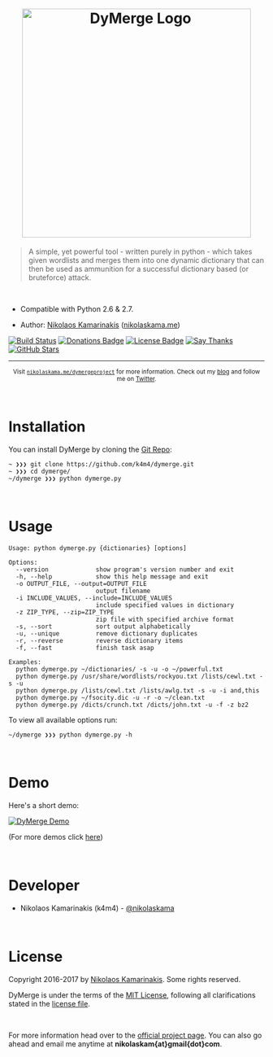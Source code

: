 <h1 align="center">
    <img width="450" src="https://nikolaskama.me/content/images/2017/02/dymerge_small.png" alt="DyMerge Logo">
</h1>


> A simple, yet powerful tool - written purely in python - which takes given wordlists and merges them into one dynamic dictionary that can then be used as ammunition for a successful dictionary based (or bruteforce) attack.
<br>

- Compatible with Python 2.6 & 2.7.

- Author: [Nikolaos Kamarinakis](mailto:nikolaskam@gmail.com) ([nikolaskama.me](https://nikolaskama.me/))

[![Build Status](https://travis-ci.org/k4m4/dymerge.svg?branch=master)](https://travis-ci.org/k4m4/dymerge)
[![Donations Badge](https://yourdonation.rocks/images/badge.svg)](https://yourdonation.rocks)
[![License Badge](https://img.shields.io/badge/license-MIT-blue.svg)](https://github.com/k4m4/dymerge/blob/master/license)
[![Say Thanks](https://img.shields.io/badge/say-thanks-ff69b4.svg)](https://saythanks.io/to/k4m4)
[![GitHub Stars](https://img.shields.io/github/stars/k4m4/dymerge.svg)](https://github.com/k4m4/dymerge/stargazers)

---

<p align="center">
    <sub>Visit <a href="https://nikolaskama.me/dymergeproject/"><code>nikolaskama.me/dymergeproject</code></a> for more information. Check out my <a href="https://nikolaskama.me">blog</a> and follow me on <a href="https://twitter.com/nikolaskama">Twitter</a>.</sub>
</p>

<br>

# Installation 

You can install DyMerge by cloning the [Git Repo](https://github.com/k4m4/dymerge):

```
~ ❯❯❯ git clone https://github.com/k4m4/dymerge.git
~ ❯❯❯ cd dymerge/
~/dymerge ❯❯❯ python dymerge.py
```

<br>

# Usage

```
Usage: python dymerge.py {dictionaries} [options]

Options:
  --version             show program's version number and exit
  -h, --help            show this help message and exit
  -o OUTPUT_FILE, --output=OUTPUT_FILE
                        output filename
  -i INCLUDE_VALUES, --include=INCLUDE_VALUES
                        include specified values in dictionary
  -z ZIP_TYPE, --zip=ZIP_TYPE
                        zip file with specified archive format
  -s, --sort            sort output alphabetically
  -u, --unique          remove dictionary duplicates
  -r, --reverse         reverse dictionary items
  -f, --fast            finish task asap

Examples:
  python dymerge.py ~/dictionaries/ -s -u -o ~/powerful.txt
  python dymerge.py /usr/share/wordlists/rockyou.txt /lists/cewl.txt -s -u
  python dymerge.py /lists/cewl.txt /lists/awlg.txt -s -u -i and,this
  python dymerge.py ~/fsocity.dic -u -r -o ~/clean.txt
  python dymerge.py /dicts/crunch.txt /dicts/john.txt -u -f -z bz2
```

To view all available options run:

```
~/dymerge ❯❯❯ python dymerge.py -h
```

<br>

# Demo

Here's a short demo:

[![DyMerge Demo](https://asciinema.org/a/84067.png)](https://asciinema.org/a/84067?autoplay=1)

(For more demos click [here](https://asciinema.org/~k4m4))

<br>

# Developer

- Nikolaos Kamarinakis (k4m4) - [@nikolaskama](https://twitter.com/nikolaskama)

<br>

# License

Copyright 2016-2017 by [Nikolaos Kamarinakis](mailto:nikolaskam@gmail.com). Some rights reserved.

DyMerge is under the terms of the [MIT License](https://www.tldrlegal.com/l/mit), following all clarifications stated in the [license file](https://raw.githubusercontent.com/k4m4/dymerge/master/license).

<br>

For more information head over to the [official project page](https://nikolaskama.me/dymergeproject/).
You can also go ahead and email me anytime at **nikolaskam{at}gmail{dot}com**. 